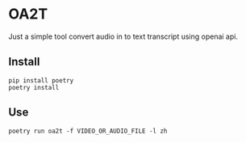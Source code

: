 # OA2T

Just a simple tool convert audio in to text transcript using openai api.

## Install 

```
pip install poetry
poetry install
```

## Use

```
poetry run oa2t -f VIDEO_OR_AUDIO_FILE -l zh
```
